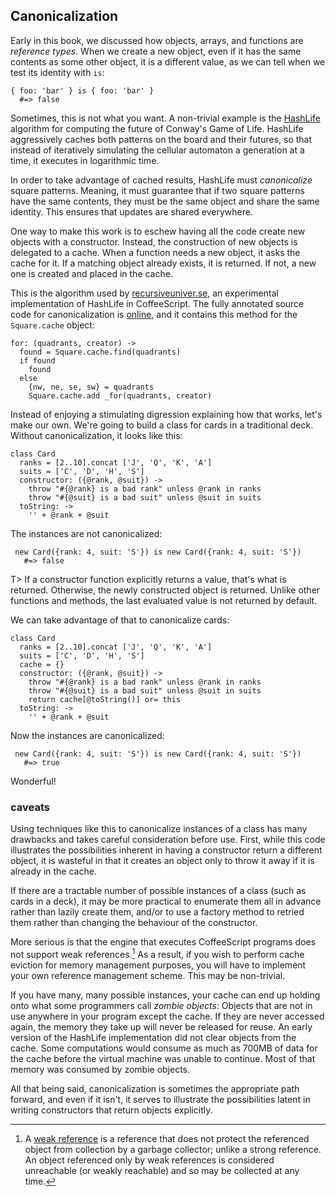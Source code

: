 
## Canonicalization

Early in this book, we discussed how objects, arrays, and functions are *reference types*. When we create a new object, even if it has the same contents as some other object, it is a different value, as we can tell when we test its identity with `is`:

    { foo: 'bar' } is { foo: 'bar' }
      #=> false

Sometimes, this is not what you want. A non-trivial example is the [HashLife] algorithm for computing the future of Conway's Game of Life. HashLife aggressively caches both patterns on the board and their futures, so that instead of iteratively simulating the cellular automaton a generation at a time, it executes in logarithmic time.

[HashLife]: https://en.wikipedia.org/wiki/Hashlife

In order to take advantage of cached results, HashLife must *canonicalize* square patterns. Meaning, it must guarantee that if two square patterns have the same contents, they must be the same object and share the same identity. This ensures that updates are shared everywhere.

One way to make this work is to eschew having all the code create new objects with a constructor. Instead, the construction of new objects is delegated to a cache. When a function needs a new object, it asks the cache for it. If a matching object already exists, it is returned. If not, a new one is created and placed in the cache.

This is the algorithm used by [recursiveuniver.se], an experimental implementation of HashLife in CoffeeScript. The fully annotated source code for canonicalization is [online], and it contains this method for the `Square.cache` object:

[recursiveuniver.se]: http://recursiveuniver.se
[online]: http://recursiveuniver.se/docs/canonicalization.html

    for: (quadrants, creator) ->
      found = Square.cache.find(quadrants)
      if found
        found
      else
        {nw, ne, se, sw} = quadrants
        Square.cache.add _for(quadrants, creator)
        
Instead of enjoying a stimulating digression explaining how that works, let's make our own. We're going to build a class for cards in a traditional deck. Without canonicalization, it looks like this:

    class Card
      ranks = [2..10].concat ['J', 'Q', 'K', 'A']
      suits = ['C', 'D', 'H', 'S']
      constructor: ({@rank, @suit}) ->
        throw "#{@rank} is a bad rank" unless @rank in ranks
        throw "#{@suit} is a bad suit" unless @suit in suits
      toString: ->
        '' + @rank + @suit
        
The instances are not canonicalized:
        
     new Card({rank: 4, suit: 'S'}) is new Card({rank: 4, suit: 'S'})
       #=> false
       
T> If a constructor function explicitly returns a value, that's what is returned. Otherwise, the newly constructed object is returned. Unlike other functions and methods, the last evaluated value is not returned by default.

We can take advantage of that to canonicalize cards:

    class Card
      ranks = [2..10].concat ['J', 'Q', 'K', 'A']
      suits = ['C', 'D', 'H', 'S']
      cache = {}
      constructor: ({@rank, @suit}) ->
        throw "#{@rank} is a bad rank" unless @rank in ranks
        throw "#{@suit} is a bad suit" unless @suit in suits
        return cache[@toString()] or= this
      toString: ->
        '' + @rank + @suit
        
Now the instances are canonicalized:
        
     new Card({rank: 4, suit: 'S'}) is new Card({rank: 4, suit: 'S'})
       #=> true
       
Wonderful!

### caveats

Using techniques like this to canonicalize instances of a class has many drawbacks and takes careful consideration before use. First, while this code illustrates the possibilities inherent in having a constructor return a different object, it is wasteful in that it creates an object only to throw it away if it is already in the cache.

If there are a tractable number of possible instances of a class (such as cards in a deck), it may be more practical to enumerate them all in advance rather than lazily create them, and/or to use a factory method to retried them rather than changing the behaviour of the constructor.

More serious is that the engine that executes CoffeeScript programs does not support weak references.[^wr] As a result, if you wish to perform cache eviction for memory management purposes, you will have to implement your own reference management scheme. This may be non-trivial.

If you have many, many possible instances, your cache can end up holding onto what some programmers call *zombie objects*: Objects that are not in use anywhere in your program except the cache. If they are never accessed again, the memory they take up will never be released for reuse. An early version of the HashLife implementation did not clear objects from the cache. Some computations would consume as much as 700MB of data for the cache before the virtual machine was unable to continue. Most of that memory was consumed by zombie objects.

All that being said, canonicalization is sometimes the appropriate path forward, and even if it isn't, it serves to illustrate the possibilities latent in writing constructors that return objects explicitly.

[^wr]: A [weak reference](https://en.wikipedia.org/wiki/Weak_reference) is a reference that does not protect the referenced object from collection by a garbage collector; unlike a strong reference. An object referenced only by weak references is considered unreachable (or weakly reachable) and so may be collected at any time.